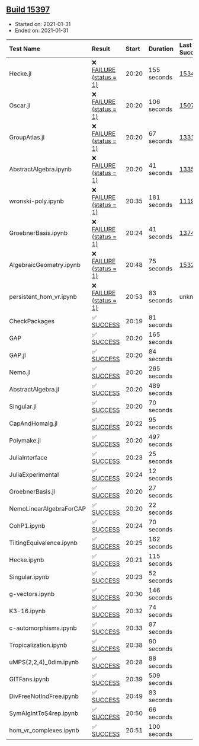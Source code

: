 ## [Build 15397](https://oscarci.mathematik.uni-kl.de/job/oscar/15397/)

* Started on: 2021-01-31
* Ended on: 2021-01-31

| Test Name    | Result | Start | Duration | Last Success | First Failure |
|:-------------|:-------|:------|:---------|:-------------|:--------------|
| Hecke.jl | ❌ [FAILURE (status = 1)](https://oscarci.mathematik.uni-kl.de/job/oscar/15397/artifact/logs/build-15397/Hecke.jl.log) | 20:20 | 155 seconds | [15344](https://oscarci.mathematik.uni-kl.de/job/oscar/15344/) | [15348](https://oscarci.mathematik.uni-kl.de/job/oscar/15348/) |
| Oscar.jl | ❌ [FAILURE (status = 1)](https://oscarci.mathematik.uni-kl.de/job/oscar/15397/artifact/logs/build-15397/Oscar.jl.log) | 20:20 | 106 seconds | [15079](https://oscarci.mathematik.uni-kl.de/job/oscar/15079/) | [15080](https://oscarci.mathematik.uni-kl.de/job/oscar/15080/) |
| GroupAtlas.jl | ❌ [FAILURE (status = 1)](https://oscarci.mathematik.uni-kl.de/job/oscar/15397/artifact/logs/build-15397/GroupAtlas.jl.log) | 20:20 | 67 seconds | [13311](https://oscarci.mathematik.uni-kl.de/job/oscar/13311/) | [13312](https://oscarci.mathematik.uni-kl.de/job/oscar/13312/) |
| AbstractAlgebra.ipynb | ❌ [FAILURE (status = 1)](https://oscarci.mathematik.uni-kl.de/job/oscar/15397/artifact/logs/build-15397/AbstractAlgebra.ipynb.log) | 20:20 | 41 seconds | [13355](https://oscarci.mathematik.uni-kl.de/job/oscar/13355/) | [13356](https://oscarci.mathematik.uni-kl.de/job/oscar/13356/) |
| wronski-poly.ipynb | ❌ [FAILURE (status = 1)](https://oscarci.mathematik.uni-kl.de/job/oscar/15397/artifact/logs/build-15397/wronski-poly.ipynb.log) | 20:35 | 181 seconds | [11192](https://oscarci.mathematik.uni-kl.de/job/oscar/11192/) | [11193](https://oscarci.mathematik.uni-kl.de/job/oscar/11193/) |
| GroebnerBasis.ipynb | ❌ [FAILURE (status = 1)](https://oscarci.mathematik.uni-kl.de/job/oscar/15397/artifact/logs/build-15397/GroebnerBasis.ipynb.log) | 20:24 | 41 seconds | [13748](https://oscarci.mathematik.uni-kl.de/job/oscar/13748/) | [13749](https://oscarci.mathematik.uni-kl.de/job/oscar/13749/) |
| AlgebraicGeometry.ipynb | ❌ [FAILURE (status = 1)](https://oscarci.mathematik.uni-kl.de/job/oscar/15397/artifact/logs/build-15397/AlgebraicGeometry.ipynb.log) | 20:48 | 75 seconds | [15322](https://oscarci.mathematik.uni-kl.de/job/oscar/15322/) | [15323](https://oscarci.mathematik.uni-kl.de/job/oscar/15323/) |
| persistent_hom_vr.ipynb | ❌ [FAILURE (status = 1)](https://oscarci.mathematik.uni-kl.de/job/oscar/15397/artifact/logs/build-15397/persistent_hom_vr.ipynb.log) | 20:53 | 83 seconds | unknown | unknown |
| CheckPackages | ✅ [SUCCESS](https://oscarci.mathematik.uni-kl.de/job/oscar/15397/artifact/logs/build-15397/CheckPackages.log) | 20:19 | 81 seconds |  |  |
| GAP | ✅ [SUCCESS](https://oscarci.mathematik.uni-kl.de/job/oscar/15397/artifact/logs/build-15397/GAP.log) | 20:20 | 165 seconds |  |  |
| GAP.jl | ✅ [SUCCESS](https://oscarci.mathematik.uni-kl.de/job/oscar/15397/artifact/logs/build-15397/GAP.jl.log) | 20:20 | 84 seconds |  |  |
| Nemo.jl | ✅ [SUCCESS](https://oscarci.mathematik.uni-kl.de/job/oscar/15397/artifact/logs/build-15397/Nemo.jl.log) | 20:20 | 265 seconds |  |  |
| AbstractAlgebra.jl | ✅ [SUCCESS](https://oscarci.mathematik.uni-kl.de/job/oscar/15397/artifact/logs/build-15397/AbstractAlgebra.jl.log) | 20:20 | 489 seconds |  |  |
| Singular.jl | ✅ [SUCCESS](https://oscarci.mathematik.uni-kl.de/job/oscar/15397/artifact/logs/build-15397/Singular.jl.log) | 20:20 | 70 seconds |  |  |
| CapAndHomalg.jl | ✅ [SUCCESS](https://oscarci.mathematik.uni-kl.de/job/oscar/15397/artifact/logs/build-15397/CapAndHomalg.jl.log) | 20:22 | 95 seconds |  |  |
| Polymake.jl | ✅ [SUCCESS](https://oscarci.mathematik.uni-kl.de/job/oscar/15397/artifact/logs/build-15397/Polymake.jl.log) | 20:20 | 497 seconds |  |  |
| JuliaInterface | ✅ [SUCCESS](https://oscarci.mathematik.uni-kl.de/job/oscar/15397/artifact/logs/build-15397/JuliaInterface.log) | 20:23 | 25 seconds |  |  |
| JuliaExperimental | ✅ [SUCCESS](https://oscarci.mathematik.uni-kl.de/job/oscar/15397/artifact/logs/build-15397/JuliaExperimental.log) | 20:24 | 12 seconds |  |  |
| GroebnerBasis.jl | ✅ [SUCCESS](https://oscarci.mathematik.uni-kl.de/job/oscar/15397/artifact/logs/build-15397/GroebnerBasis.jl.log) | 20:20 | 27 seconds |  |  |
| NemoLinearAlgebraForCAP | ✅ [SUCCESS](https://oscarci.mathematik.uni-kl.de/job/oscar/15397/artifact/logs/build-15397/NemoLinearAlgebraForCAP.log) | 20:20 | 22 seconds |  |  |
| CohP1.ipynb | ✅ [SUCCESS](https://oscarci.mathematik.uni-kl.de/job/oscar/15397/artifact/logs/build-15397/CohP1.ipynb.log) | 20:24 | 70 seconds |  |  |
| TiltingEquivalence.ipynb | ✅ [SUCCESS](https://oscarci.mathematik.uni-kl.de/job/oscar/15397/artifact/logs/build-15397/TiltingEquivalence.ipynb.log) | 20:25 | 162 seconds |  |  |
| Hecke.ipynb | ✅ [SUCCESS](https://oscarci.mathematik.uni-kl.de/job/oscar/15397/artifact/logs/build-15397/Hecke.ipynb.log) | 20:21 | 115 seconds |  |  |
| Singular.ipynb | ✅ [SUCCESS](https://oscarci.mathematik.uni-kl.de/job/oscar/15397/artifact/logs/build-15397/Singular.ipynb.log) | 20:23 | 52 seconds |  |  |
| g-vectors.ipynb | ✅ [SUCCESS](https://oscarci.mathematik.uni-kl.de/job/oscar/15397/artifact/logs/build-15397/g-vectors.ipynb.log) | 20:30 | 146 seconds |  |  |
| K3-16.ipynb | ✅ [SUCCESS](https://oscarci.mathematik.uni-kl.de/job/oscar/15397/artifact/logs/build-15397/K3-16.ipynb.log) | 20:32 | 74 seconds |  |  |
| c-automorphisms.ipynb | ✅ [SUCCESS](https://oscarci.mathematik.uni-kl.de/job/oscar/15397/artifact/logs/build-15397/c-automorphisms.ipynb.log) | 20:33 | 87 seconds |  |  |
| Tropicalization.ipynb | ✅ [SUCCESS](https://oscarci.mathematik.uni-kl.de/job/oscar/15397/artifact/logs/build-15397/Tropicalization.ipynb.log) | 20:38 | 90 seconds |  |  |
| uMPS(2,2,4)_0dim.ipynb | ✅ [SUCCESS](https://oscarci.mathematik.uni-kl.de/job/oscar/15397/artifact/logs/build-15397/uMPS-2-2-4-_0dim.ipynb.log) | 20:28 | 88 seconds |  |  |
| GITFans.ipynb | ✅ [SUCCESS](https://oscarci.mathematik.uni-kl.de/job/oscar/15397/artifact/logs/build-15397/GITFans.ipynb.log) | 20:39 | 509 seconds |  |  |
| DivFreeNotIndFree.ipynb | ✅ [SUCCESS](https://oscarci.mathematik.uni-kl.de/job/oscar/15397/artifact/logs/build-15397/DivFreeNotIndFree.ipynb.log) | 20:49 | 83 seconds |  |  |
| SymAlgIntToS4rep.ipynb | ✅ [SUCCESS](https://oscarci.mathematik.uni-kl.de/job/oscar/15397/artifact/logs/build-15397/SymAlgIntToS4rep.ipynb.log) | 20:50 | 66 seconds |  |  |
| hom_vr_complexes.ipynb | ✅ [SUCCESS](https://oscarci.mathematik.uni-kl.de/job/oscar/15397/artifact/logs/build-15397/hom_vr_complexes.ipynb.log) | 20:51 | 100 seconds |  |  |
